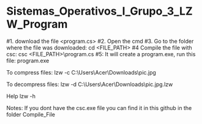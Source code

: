 # Sistemas_Operativos_I_Grupo_3_LZW_Program

#1. download the file <program.cs>
#2. Open the cmd
#3. Go to the folder where the file was downloaded: cd <FILE_PATH>
#4  Compile the file with csc: csc <FILE_PATH>\program.cs
#5: It will create a program.exe, run this file: program.exe

To compress files:
lzw -c C:\Users\Acer\Downloads\pic.jpg

To decompress files:
lzw -d C:\Users\Acer\Downloads\pic.jpg.lzw

Help
lzw -h

Notes:
If you dont have the csc.exe file you can find it in this github in the folder Compile_File
